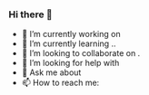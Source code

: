 ### Hi there 👋
- 🔭 I’m currently working on  
- 🌱 I’m currently learning ..
- 👯 I’m looking to collaborate on . 
- 🤔 I’m looking for help with  
- 💬 Ask me about   
- 📫 How to reach me:
 
 

